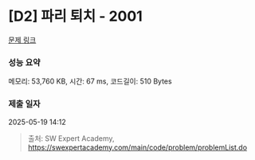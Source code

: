 # [D2] 파리 퇴치 - 2001 

[문제 링크](https://swexpertacademy.com/main/code/problem/problemDetail.do?contestProbId=AV5PzOCKAigDFAUq) 

### 성능 요약

메모리: 53,760 KB, 시간: 67 ms, 코드길이: 510 Bytes

### 제출 일자

2025-05-19 14:12



> 출처: SW Expert Academy, https://swexpertacademy.com/main/code/problem/problemList.do